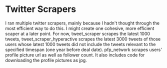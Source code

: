 # Twitter Scrapers

I ran multiple twitter scrapers, mainly because I hadn't thought through the most efficient way to do this. I might create one cohesive, more efficient scaper at a later point.
For now, tweet_scraper scrapes the latest 1000 tweets, tweet_scraper_hyperactive scrapes the latest 3000 tweets of those users whose latest 1000 tweets did not include the tweets relevant to the specified timespan (one year before deal date).
pfp_network scrapes users' profile picture url as well as follower count. It also includes code for downloading the profile pictures as jpg.

